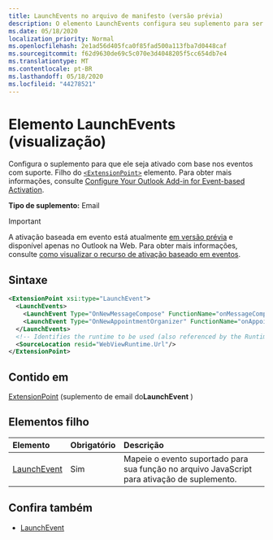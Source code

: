 ```yaml
---
title: LaunchEvents no arquivo de manifesto (versão prévia)
description: O elemento LaunchEvents configura seu suplemento para ser ativado com base nos eventos com suporte.
ms.date: 05/18/2020
localization_priority: Normal
ms.openlocfilehash: 2e1ad56d405fca0f85fad500a113fba7d0448caf
ms.sourcegitcommit: f62d9630de69c5c070e3d4048205f5cc654db7e4
ms.translationtype: MT
ms.contentlocale: pt-BR
ms.lasthandoff: 05/18/2020
ms.locfileid: "44278521"
---
```

# <a name="launchevents-element-preview"></a>Elemento LaunchEvents (visualização)

Configura o suplemento para que ele seja ativado com base nos eventos com suporte. Filho do [`<ExtensionPoint>`](extensionpoint.md) elemento. Para obter mais informações, consulte [Configure Your Outlook Add-in for Event-based Activation](../../outlook/autolaunch.md).

**Tipo de suplemento:** Email

> [!IMPORTANT]
> A ativação baseada em evento está atualmente [em versão prévia](../../reference/objectmodel/preview-requirement-set/outlook-requirement-set-preview.md) e disponível apenas no Outlook na Web. Para obter mais informações, consulte [como visualizar o recurso de ativação baseado em eventos](../../outlook/autolaunch.md#how-to-preview-the-event-based-activation-feature).

## <a name="syntax"></a>Sintaxe

```XML
<ExtensionPoint xsi:type="LaunchEvent">
  <LaunchEvents>
    <LaunchEvent Type="OnNewMessageCompose" FunctionName="onMessageComposeHandler"/>
    <LaunchEvent Type="OnNewAppointmentOrganizer" FunctionName="onAppointmentComposeHandler"/>
  </LaunchEvents>
  <!-- Identifies the runtime to be used (also referenced by the Runtime element). -->
  <SourceLocation resid="WebViewRuntime.Url"/>
</ExtensionPoint>
```

## <a name="contained-in"></a>Contido em

[ExtensionPoint](extensionpoint.md) (suplemento de email do**LaunchEvent** )

## <a name="child-elements"></a>Elementos filho

|  Elemento |  Obrigatório  |  Descrição  |
|:-----|:-----|:-----|
| [LaunchEvent](launchevent.md) | Sim |  Mapeie o evento suportado para sua função no arquivo JavaScript para ativação de suplemento. |

## <a name="see-also"></a>Confira também

- [LaunchEvent](launchevent.md)
